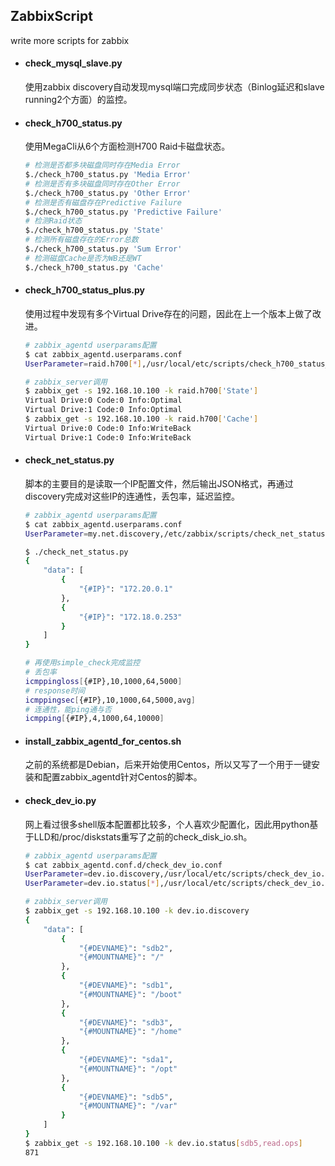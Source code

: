 ## ZabbixScript
write more scripts for zabbix

* #### check_mysql_slave.py ####

  使用zabbix discovery自动发现mysql端口完成同步状态（Binlog延迟和slave running2个方面）的监控。
  
* #### check_h700_status.py ####

  使用MegaCli从6个方面检测H700 Raid卡磁盘状态。
  
    ```bash
    # 检测是否都多块磁盘同时存在Media Error
    $./check_h700_status.py 'Media Error'
    # 检测是否有多块磁盘同时存在Other Error
    $./check_h700_status.py 'Other Error'
    # 检测是否有磁盘存在Predictive Failure
    $./check_h700_status.py 'Predictive Failure'
    # 检测Raid状态
    $./check_h700_status.py 'State'
    # 检测所有磁盘存在的Error总数
    $./check_h700_status.py 'Sum Error'
    # 检测磁盘Cache是否为WB还是WT
    $./check_h700_status.py 'Cache'
    ```
* #### check_h700_status_plus.py ####

  使用过程中发现有多个Virtual Drive存在的问题，因此在上一个版本上做了改进。
  
    ```bash
    # zabbix_agentd userparams配置
    $ cat zabbix_agentd.userparams.conf
    UserParameter=raid.h700[*],/usr/local/etc/scripts/check_h700_status_plus.py $1
    
    # zabbix_server调用
    $ zabbix_get -s 192.168.10.100 -k raid.h700['State']
    Virtual Drive:0 Code:0 Info:Optimal
    Virtual Drive:1 Code:0 Info:Optimal
    $ zabbix_get -s 192.168.10.100 -k raid.h700['Cache']
    Virtual Drive:0 Code:0 Info:WriteBack
    Virtual Drive:1 Code:0 Info:WriteBack
    ```
  
* #### check_net_status.py ####

  脚本的主要目的是读取一个IP配置文件，然后输出JSON格式，再通过discovery完成对这些IP的连通性，丢包率，延迟监控。
  
    ```bash
    # zabbix_agentd userparams配置
    $ cat zabbix_agentd.userparams.conf
    UserParameter=my.net.discovery,/etc/zabbix/scripts/check_net_status.py
    
    $ ./check_net_status.py
    {
        "data": [
            {
                "{#IP}": "172.20.0.1"
            }, 
            {
                "{#IP}": "172.18.0.253"
            }
        ]
    }
    
    # 再使用simple_check完成监控
    # 丢包率
    icmppingloss[{#IP},10,1000,64,5000]
    # response时间
    icmppingsec[{#IP},10,1000,64,5000,avg]
    # 连通性，能ping通与否
    icmpping[{#IP},4,1000,64,10000]
    ```  

* #### install_zabbix_agentd_for_centos.sh ####

  之前的系统都是Debian，后来开始使用Centos，所以又写了一个用于一键安装和配置zabbix_agentd针对Centos的脚本。

* #### check_dev_io.py ####

  网上看过很多shell版本配置都比较多，个人喜欢少配置化，因此用python基于LLD和/proc/diskstats重写了之前的check_disk_io.sh。
  
    ```bash
    # zabbix_agentd userparams配置 
    $ cat zabbix_agentd.conf.d/check_dev_io.conf
    UserParameter=dev.io.discovery,/usr/local/etc/scripts/check_dev_io.py discovery
    UserParameter=dev.io.status[*],/usr/local/etc/scripts/check_dev_io.py status $1 $2
    
    # zabbix_server调用
    $ zabbix_get -s 192.168.10.100 -k dev.io.discovery
    {
        "data": [
            {
                "{#DEVNAME}": "sdb2", 
                "{#MOUNTNAME}": "/"
            }, 
            {
                "{#DEVNAME}": "sdb1", 
                "{#MOUNTNAME}": "/boot"
            }, 
            {
                "{#DEVNAME}": "sdb3", 
                "{#MOUNTNAME}": "/home"
            }, 
            {
                "{#DEVNAME}": "sda1", 
                "{#MOUNTNAME}": "/opt"
            }, 
            {
                "{#DEVNAME}": "sdb5", 
                "{#MOUNTNAME}": "/var"
            }
        ]
    }
    $ zabbix_get -s 192.168.10.100 -k dev.io.status[sdb5,read.ops]
    871
    ```
